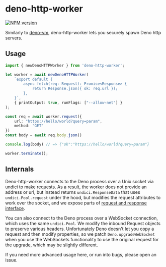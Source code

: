 # deno-http-worker

[![NPM version](https://img.shields.io/npm/v/deno-http-worker.svg?style=flat)](https://npmjs.org/package/deno-http-worker)

Similarly to [deno-vm](https://github.com/casual-simulation/node-deno-vm), deno-http-worker lets you securely spawn Deno http servers.

## Usage

```ts
import { newDenoHTTPWorker } from 'deno-http-worker';

let worker = await newDenoHTTPWorker(
    `export default {
        async fetch(req: Request): Promise<Response> {
            return Response.json({ ok: req.url });
        },
    }`,
    { printOutput: true, runFlags: ["--allow-net"] }
);

const req = await worker.request({
    url: "https://hello/world?query=param",
    method: "GET"
})
const body = await req.body.json()

console.log(body) // => {"ok":"https://hello/world?query=param"}

worker.terminate();
```

## Internals

Deno-http-worker connects to the Deno process over a Unix socket via undici to make requests.  As a result, the worker does not provide an address or url, but instead returns `undici.ResponseData` that uses `undici.Pool.request` under the hood, but modifies the request attributes to work over the socket, and we expose parts of [request and response interface](./src/types.ts).

You can also connect to the Deno process over a WebSocket connection, which uses the same `undici.Pool`. We modify the inbound Request objects to preserve various headers. Unfortunately Deno doesn't let you copy a request and then modify properties, so we patch `Deno.upgradeWebSocket` when you use the WebSockets functionality to use the original request for the upgrade, which may be slightly different.

If you need more advanced usage here, or run into bugs, please open an issue.